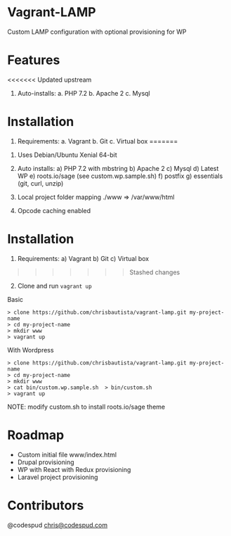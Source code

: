 # Vagrant-LAMP

Custom LAMP configuration with optional provisioning for WP

# Features

<<<<<<< Updated upstream
1. Auto-installs:
    a. PHP 7.2
    b. Apache 2
    c. Mysql

# Installation

1. Requirements:
    a. Vagrant
    b. Git
    c. Virtual box
=======
1) Uses Debian/Ubuntu Xenial 64-bit
2) Auto installs:
  a) PHP 7.2 with mbstring
  b) Apache 2
  c) Mysql
  d) Latest WP
  e) roots.io/sage (see custom.wp.sample.sh)
  f) postfix
  g) essentials (git, curl, unzip)

3) Local project folder mapping ./www => /var/www/html
4) Opcode caching enabled

# Installation

1) Requirements:
  a) Vagrant
  b) Git
  c) Virtual box
>>>>>>> Stashed changes

2. Clone and run `vagrant up`

Basic
```
> clone https://github.com/chrisbautista/vagrant-lamp.git my-project-name
> cd my-project-name
> mkdir www
> vagrant up
```


With Wordpress
```
> clone https://github.com/chrisbautista/vagrant-lamp.git my-project-name
> cd my-project-name
> mkdir www
> cat bin/custom.wp.sample.sh  > bin/custom.sh 
> vagrant up
```
NOTE: modify custom.sh to install roots.io/sage theme


# Roadmap
- Custom initial file www/index.html
- Drupal provisioning
- WP with React with Redux provisioning
- Laravel project provisioning

# Contributors
@codespud <chris@codespud.com>
